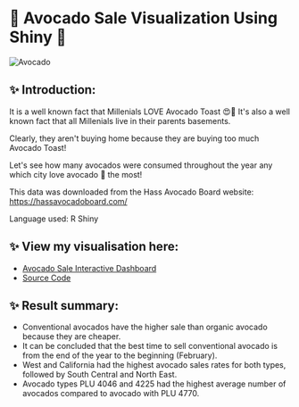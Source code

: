 # 🥑 Avocado Sale Visualization Using Shiny 🥑

![Avocado](https://user-images.githubusercontent.com/102011433/186786772-e68699a6-e2f8-4133-8ec7-69e8f0248f87.jpg)


## ✨ Introduction:

It is a well known fact that Millenials LOVE Avocado Toast 😍🍞 It's also a well known fact that all Millenials live in their parents basements.

Clearly, they aren't buying home because they are buying too much Avocado Toast!

Let's see how many avocados were consumed throughout the year any which city love avocado 🥑 the most!

This data was downloaded from the Hass Avocado Board website: https://hassavocadoboard.com/

Language used: R Shiny

## ✨ View my visualisation here:

- [Avocado Sale Interactive Dashboard](https://antran28.shinyapps.io/ShinyVisualization/)
- [Source Code](https://github.com/antran28/R-Shiny-Practice-Avocado-Sale-Visualization/blob/main/app.R)

## ✨ Result summary:
- Conventional avocados have the higher sale than organic avocado because they are cheaper.
- It can be concluded that the best time to sell conventional avocado is from the end of the year to the beginning (February).
- West and California had the highest avocado sales rates for both types, followed by South Central and North East.
- Avocado types PLU 4046 and 4225 had the highest average number of avocados compared to avocado with PLU 4770.


